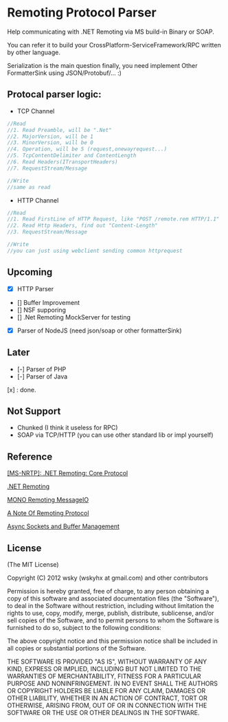 Remoting Protocol Parser
======================

Help communicating with .NET Remoting via MS build-in Binary or SOAP.

You can refer it to build your CrossPlatform-ServiceFramework/RPC written by other language.

Serialization is the main question finally, you need implement Other FormatterSink using JSON/Protobuf/... :)


## Protocal parser logic:

- TCP Channel

```c#
//Read
//1. Read Preamble, will be ".Net"
//2. MajorVersion, will be 1
//3. MinorVersion, will be 0
//4. Operation, will be 5 (request,onewayrequest...)
//5. TcpContentDelimiter and ContentLength
//6. Read Headers(ITransportHeaders)
//7. RequestStream/Message

//Write
//same as read

```

- HTTP Channel

```c#
//Read
//1. Read FirstLine of HTTP Request, like "POST /remote.rem HTTP/1.1"
//2. Read Http Headers, find out "Content-Length"
//3. RequestStream/Message

//Write
//you can just using webclient sending common httprequest
```

## Upcoming

- [X] HTTP Parser
- [] Buffer Improvement
- [] NSF supporing
- [] .Net Remoting MockServer for testing
- [x] Parser of NodeJS (need json/soap or other formatterSink)

## Later

- [-] Parser of PHP
- [-] Parser of Java

[x] : done.

## Not Support

- Chunked (I think it useless for RPC)
- SOAP via TCP/HTTP (you can use other standard lib or impl yourself)

## Reference

[[MS-NRTP]: .NET Remoting: Core Protocol](http://msdn.microsoft.com/en-us/library/cc237297(v=prot.20).aspx)

[.NET Remoting](https://github.com/wsky/System.Runtime.Remoting)

[MONO Remoting MessageIO](https://github.com/mono/mono/blob/master/mcs/class/System.Runtime.Remoting/System.Runtime.Remoting.Channels.Tcp/TcpMessageIO.cs)

[A Note Of Remoting Protocol](https://github.com/ali-ent/apploader/issues/4)

[Async Sockets and Buffer Management](http://codebetter.com/gregyoung/2007/06/18/async-sockets-and-buffer-management/)

## License

(The MIT License)

Copyright (C) 2012 wsky (wskyhx at gmail.com) and other contributors

Permission is hereby granted, free of charge, to any person obtaining a copy of this software and associated documentation files (the "Software"), to deal in the Software without restriction, including without limitation the rights to use, copy, modify, merge, publish, distribute, sublicense, and/or sell copies of the Software, and to permit persons to whom the Software is furnished to do so, subject to the following conditions:

The above copyright notice and this permission notice shall be included in all copies or substantial portions of the Software.

THE SOFTWARE IS PROVIDED "AS IS", WITHOUT WARRANTY OF ANY KIND, EXPRESS OR IMPLIED, INCLUDING BUT NOT LIMITED TO THE WARRANTIES OF MERCHANTABILITY, FITNESS FOR A PARTICULAR PURPOSE AND NONINFRINGEMENT. IN NO EVENT SHALL THE AUTHORS OR COPYRIGHT HOLDERS BE LIABLE FOR ANY CLAIM, DAMAGES OR OTHER LIABILITY, WHETHER IN AN ACTION OF CONTRACT, TORT OR OTHERWISE, ARISING FROM, OUT OF OR IN CONNECTION WITH THE SOFTWARE OR THE USE OR OTHER DEALINGS IN THE SOFTWARE.